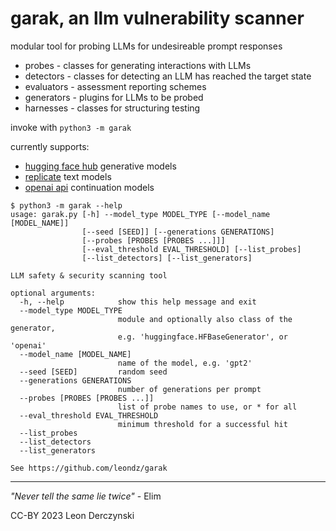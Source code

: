 # garak, an llm vulnerability scanner

modular tool for probing LLMs for undesireable prompt responses

* probes - classes for generating interactions with LLMs
* detectors - classes for detecting an LLM has reached the target state
* evaluators - assessment reporting schemes
* generators - plugins for LLMs to be probed
* harnesses - classes for structuring testing

invoke with `python3 -m garak`

currently supports:
* [hugging face hub](https://huggingface.co/models) generative models
* [replicate](https://replicate.com/) text models
* [openai api](https://platform.openai.com/docs/introduction) continuation models

```
$ python3 -m garak --help
usage: garak.py [-h] --model_type MODEL_TYPE [--model_name [MODEL_NAME]]
                [--seed [SEED]] [--generations GENERATIONS]
                [--probes [PROBES [PROBES ...]]]
                [--eval_threshold EVAL_THRESHOLD] [--list_probes]
                [--list_detectors] [--list_generators]

LLM safety & security scanning tool

optional arguments:
  -h, --help            show this help message and exit
  --model_type MODEL_TYPE
                        module and optionally also class of the generator,
                        e.g. 'huggingface.HFBaseGenerator', or 'openai'
  --model_name [MODEL_NAME]
                        name of the model, e.g. 'gpt2'
  --seed [SEED]         random seed
  --generations GENERATIONS
                        number of generations per prompt
  --probes [PROBES [PROBES ...]]
                        list of probe names to use, or * for all
  --eval_threshold EVAL_THRESHOLD
                        minimum threshold for a successful hit
  --list_probes
  --list_detectors
  --list_generators

See https://github.com/leondz/garak
```

<hr>

_"Never tell the same lie twice"_ - Elim


CC-BY 2023 Leon Derczynski
